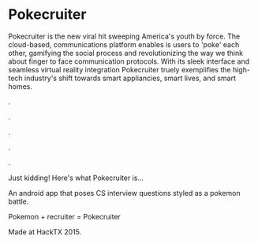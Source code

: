 # Pokecruiter

Pokecruiter is the new viral hit sweeping America's youth by force. The cloud-based, communications platform enables is users to 'poke' each other, gamifying the social process and revolutionizing the way we think about finger to face communication protocols. With its sleek interface and seamless virtual reality integration Pokecruiter truely exemplifies the high-tech industry's shift towards smart appliancies, smart lives, and smart homes.

.



.



.



.



.

Just kidding! Here's what Pokecruiter is...

An android app that poses CS interview questions styled as a pokemon battle.

Pokemon + recruiter = Pokecruiter

Made at HackTX 2015.
